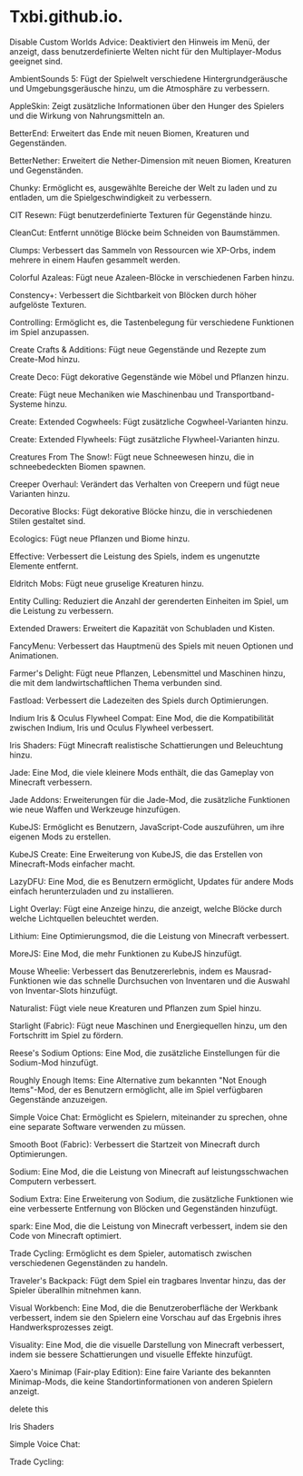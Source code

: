 # Txbi.github.io.

Disable Custom Worlds Advice: Deaktiviert den Hinweis im Menü, der anzeigt, dass benutzerdefinierte Welten nicht für den Multiplayer-Modus geeignet sind.

AmbientSounds 5: Fügt der Spielwelt verschiedene Hintergrundgeräusche und Umgebungsgeräusche hinzu, um die Atmosphäre zu verbessern.

AppleSkin: Zeigt zusätzliche Informationen über den Hunger des Spielers und die Wirkung von Nahrungsmitteln an.

BetterEnd: Erweitert das Ende mit neuen Biomen, Kreaturen und Gegenständen.

BetterNether: Erweitert die Nether-Dimension mit neuen Biomen, Kreaturen und Gegenständen.

Chunky: Ermöglicht es, ausgewählte Bereiche der Welt zu laden und zu entladen, um die Spielgeschwindigkeit zu verbessern.

CIT Resewn: Fügt benutzerdefinierte Texturen für Gegenstände hinzu.

CleanCut: Entfernt unnötige Blöcke beim Schneiden von Baumstämmen.

Clumps: Verbessert das Sammeln von Ressourcen wie XP-Orbs, indem mehrere in einem Haufen gesammelt werden.

Colorful Azaleas: Fügt neue Azaleen-Blöcke in verschiedenen Farben hinzu.

Constency+: Verbessert die Sichtbarkeit von Blöcken durch höher aufgelöste Texturen.

Controlling: Ermöglicht es, die Tastenbelegung für verschiedene Funktionen im Spiel anzupassen.

Create Crafts & Additions: Fügt neue Gegenstände und Rezepte zum Create-Mod hinzu.

Create Deco: Fügt dekorative Gegenstände wie Möbel und Pflanzen hinzu.

Create: Fügt neue Mechaniken wie Maschinenbau und Transportband-Systeme hinzu.

Create: Extended Cogwheels: Fügt zusätzliche Cogwheel-Varianten hinzu.

Create: Extended Flywheels: Fügt zusätzliche Flywheel-Varianten hinzu.

Creatures From The Snow!: Fügt neue Schneewesen hinzu, die in schneebedeckten Biomen spawnen.

Creeper Overhaul: Verändert das Verhalten von Creepern und fügt neue Varianten hinzu.

Decorative Blocks: Fügt dekorative Blöcke hinzu, die in verschiedenen Stilen gestaltet sind.

Ecologics: Fügt neue Pflanzen und Biome hinzu.

Effective: Verbessert die Leistung des Spiels, indem es ungenutzte Elemente entfernt.

Eldritch Mobs: Fügt neue gruselige Kreaturen hinzu.

Entity Culling: Reduziert die Anzahl der gerenderten Einheiten im Spiel, um die Leistung zu verbessern.

Extended Drawers: Erweitert die Kapazität von Schubladen und Kisten.

FancyMenu: Verbessert das Hauptmenü des Spiels mit neuen Optionen und Animationen.

Farmer's Delight: Fügt neue Pflanzen, Lebensmittel und Maschinen hinzu, die mit dem landwirtschaftlichen Thema verbunden sind.

Fastload: Verbessert die Ladezeiten des Spiels durch Optimierungen.

Indium Iris & Oculus Flywheel Compat: Eine Mod, die die Kompatibilität zwischen Indium, Iris und Oculus Flywheel verbessert.

Iris Shaders: Fügt Minecraft realistische Schattierungen und Beleuchtung hinzu.

Jade: Eine Mod, die viele kleinere Mods enthält, die das Gameplay von Minecraft verbessern.

Jade Addons: Erweiterungen für die Jade-Mod, die zusätzliche Funktionen wie neue Waffen und Werkzeuge hinzufügen.

KubeJS: Ermöglicht es Benutzern, JavaScript-Code auszuführen, um ihre eigenen Mods zu erstellen.

KubeJS Create: Eine Erweiterung von KubeJS, die das Erstellen von Minecraft-Mods einfacher macht.

LazyDFU: Eine Mod, die es Benutzern ermöglicht, Updates für andere Mods einfach herunterzuladen und zu installieren.

Light Overlay: Fügt eine Anzeige hinzu, die anzeigt, welche Blöcke durch welche Lichtquellen beleuchtet werden.

Lithium: Eine Optimierungsmod, die die Leistung von Minecraft verbessert.

MoreJS: Eine Mod, die mehr Funktionen zu KubeJS hinzufügt.

Mouse Wheelie: Verbessert das Benutzererlebnis, indem es Mausrad-Funktionen wie das schnelle Durchsuchen von Inventaren und die Auswahl von Inventar-Slots hinzufügt.

Naturalist: Fügt viele neue Kreaturen und Pflanzen zum Spiel hinzu.

Starlight (Fabric): Fügt neue Maschinen und Energiequellen hinzu, um den Fortschritt im Spiel zu fördern.

Reese's Sodium Options: Eine Mod, die zusätzliche Einstellungen für die Sodium-Mod hinzufügt.

Roughly Enough Items: Eine Alternative zum bekannten "Not Enough Items"-Mod, der es Benutzern ermöglicht, alle im Spiel verfügbaren Gegenstände anzuzeigen.

Simple Voice Chat: Ermöglicht es Spielern, miteinander zu sprechen, ohne eine separate Software verwenden zu müssen.

Smooth Boot (Fabric): Verbessert die Startzeit von Minecraft durch Optimierungen.

Sodium: Eine Mod, die die Leistung von Minecraft auf leistungsschwachen Computern verbessert.

Sodium Extra: Eine Erweiterung von Sodium, die zusätzliche Funktionen wie eine verbesserte Entfernung von Blöcken und Gegenständen hinzufügt.

spark: Eine Mod, die die Leistung von Minecraft verbessert, indem sie den Code von Minecraft optimiert.

Trade Cycling: Ermöglicht es dem Spieler, automatisch zwischen verschiedenen Gegenständen zu handeln.

Traveler's Backpack: Fügt dem Spiel ein tragbares Inventar hinzu, das der Spieler überallhin mitnehmen kann.

Visual Workbench: Eine Mod, die die Benutzeroberfläche der Werkbank verbessert, indem sie den Spielern eine Vorschau auf das Ergebnis ihres Handwerksprozesses zeigt.

Visuality: Eine Mod, die die visuelle Darstellung von Minecraft verbessert, indem sie bessere Schattierungen und visuelle Effekte hinzufügt.

Xaero's Minimap (Fair-play Edition): Eine faire Variante des bekannten Minimap-Mods, die keine Standortinformationen von anderen Spielern anzeigt.



delete this

Iris Shaders

Simple Voice Chat:

Trade Cycling:
